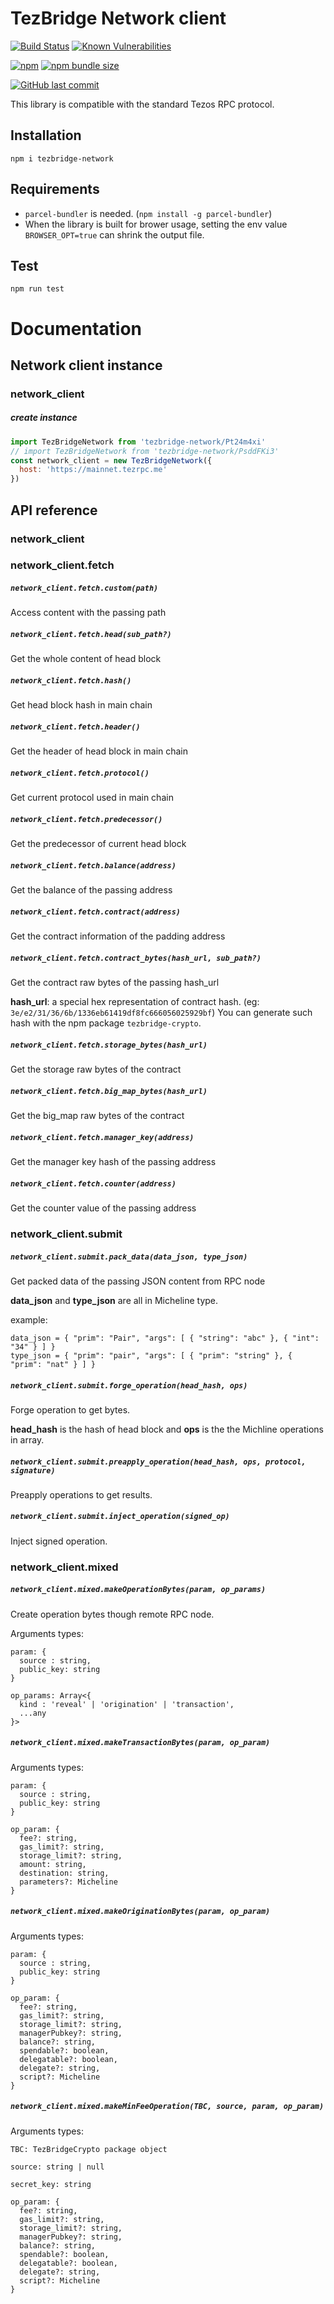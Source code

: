 # TezBridge Network client

[![Build Status](https://travis-ci.org/tezbridge/tezbridge-network.svg?branch=master)](https://travis-ci.org/tezbridge/tezbridge-network)
[![Known Vulnerabilities](https://snyk.io/test/github/tezbridge/tezbridge-network/badge.svg?targetFile=package.json)](https://snyk.io/test/github/tezbridge/tezbridge-network?targetFile=package.json)

[![npm](https://img.shields.io/npm/v/tezbridge-network.svg?color=birghtgreen)](https://www.npmjs.com/package/tezbridge-network)
[![npm bundle size](https://img.shields.io/bundlephobia/minzip/tezbridge-network.svg?color=brightgreen)](https://www.npmjs.com/package/tezbridge-network)

[![GitHub last commit](https://img.shields.io/github/last-commit/tezbridge/tezbridge-network.svg)](https://github.com/tezbridge/tezbridge-network/commits/master)

This library is compatible with the standard Tezos RPC protocol.

## Installation
`npm i tezbridge-network`

## Requirements
- `parcel-bundler` is needed. (`npm install -g parcel-bundler`)
- When the library is built for brower usage, setting the env value `BROWSER_OPT=true` can shrink the output file.

## Test
`npm run test`

# Documentation

## Network client instance

### network_client

##### create instance
```javascript
import TezBridgeNetwork from 'tezbridge-network/Pt24m4xi'
// import TezBridgeNetwork from 'tezbridge-network/PsddFKi3'
const network_client = new TezBridgeNetwork({
  host: 'https://mainnet.tezrpc.me'
})
```

## API reference

### network_client

### network_client.fetch

##### `network_client.fetch.custom(path)`
Access content with the passing path

##### `network_client.fetch.head(sub_path?)`
Get the whole content of head block

##### `network_client.fetch.hash()`
Get head block hash in main chain

##### `network_client.fetch.header()`
Get the header of head block in main chain

##### `network_client.fetch.protocol()`
Get current protocol used in main chain

##### `network_client.fetch.predecessor()`
Get the predecessor of current head block

##### `network_client.fetch.balance(address)`
Get the balance of the passing address

##### `network_client.fetch.contract(address)`
Get the contract information of the padding address

##### `network_client.fetch.contract_bytes(hash_url, sub_path?)`
Get the contract raw bytes of the passing hash_url

**hash_url**: a special hex representation of contract hash. (eg: `3e/e2/31/36/6b/1336eb61419df8fc666056025929bf`)
You can generate such hash with the npm package `tezbridge-crypto`.

##### `network_client.fetch.storage_bytes(hash_url)`
Get the storage raw bytes of the contract

##### `network_client.fetch.big_map_bytes(hash_url)`
Get the big_map raw bytes of the contract

##### `network_client.fetch.manager_key(address)`
Get the manager key hash of the passing address

##### `network_client.fetch.counter(address)`
Get the counter value of the passing address


### network_client.submit

##### `network_client.submit.pack_data(data_json, type_json)`
Get packed data of the passing JSON content from RPC node

**data_json** and **type_json** are all in Micheline type.

example:
```
data_json = { "prim": "Pair", "args": [ { "string": "abc" }, { "int": "34" } ] }
type_json = { "prim": "pair", "args": [ { "prim": "string" }, { "prim": "nat" } ] }
``` 

##### `network_client.submit.forge_operation(head_hash, ops)`
Forge operation to get bytes.

**head_hash** is the hash of head block and **ops** is the the Michline operations in array.

##### `network_client.submit.preapply_operation(head_hash, ops, protocol, signature)`
Preapply operations to get results.

##### `network_client.submit.inject_operation(signed_op)`
Inject signed operation.


### network_client.mixed

##### `network_client.mixed.makeOperationBytes(param, op_params)`
Create operation bytes though remote RPC node.

Arguments types:
```
param: {
  source : string,
  public_key: string
}

op_params: Array<{
  kind : 'reveal' | 'origination' | 'transaction',
  ...any
}>
```

##### `network_client.mixed.makeTransactionBytes(param, op_param)`

Arguments types:
```
param: {
  source : string,
  public_key: string
}

op_param: {
  fee?: string,
  gas_limit?: string,
  storage_limit?: string,
  amount: string,
  destination: string,
  parameters?: Micheline
}
```

##### `network_client.mixed.makeOriginationBytes(param, op_param)`

Arguments types:
```
param: {
  source : string,
  public_key: string
}

op_param: {
  fee?: string,
  gas_limit?: string,
  storage_limit?: string,
  managerPubkey?: string,
  balance?: string,
  spendable?: boolean,
  delegatable?: boolean,
  delegate?: string,
  script?: Micheline
}
```

##### `network_client.mixed.makeMinFeeOperation(TBC, source, param, op_param)`

Arguments types:
```
TBC: TezBridgeCrypto package object

source: string | null

secret_key: string

op_param: {
  fee?: string,
  gas_limit?: string,
  storage_limit?: string,
  managerPubkey?: string,
  balance?: string,
  spendable?: boolean,
  delegatable?: boolean,
  delegate?: string,
  script?: Micheline
}
```